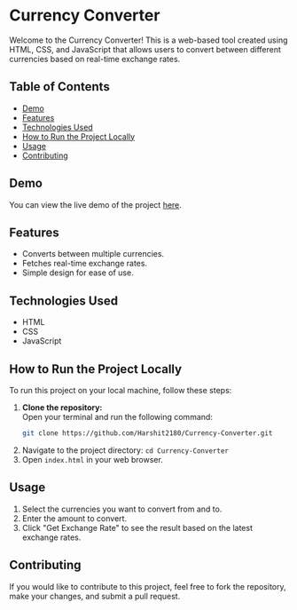 # Currency Converter

Welcome to the Currency Converter! This is a web-based tool created using HTML, CSS, and JavaScript that allows users to convert between different currencies based on real-time exchange rates.

## Table of Contents

- [Demo](#demo)
- [Features](#features)
- [Technologies Used](#technologies-used)
- [How to Run the Project Locally](#how-to-run-the-project-locally)
- [Usage](#usage)
- [Contributing](#contributing)

## Demo

You can view the live demo of the project [here]( https://harshit2180.github.io/Currency-Converter/).

## Features

- Converts between multiple currencies.
- Fetches real-time exchange rates.
- Simple design for ease of use.

## Technologies Used

- HTML
- CSS
- JavaScript

## How to Run the Project Locally

To run this project on your local machine, follow these steps:

1. **Clone the repository:**  
   Open your terminal and run the following command:
   ```bash
   git clone https://github.com/Harshit2180/Currency-Converter.git
2. Navigate to the project directory:
   `cd Currency-Converter`
3. Open `index.html` in your web browser.

## Usage

1. Select the currencies you want to convert from and to.
2. Enter the amount to convert.
3. Click "Get Exchange Rate" to see the result based on the latest exchange rates.

## Contributing

If you would like to contribute to this project, feel free to fork the repository, make your changes, and submit a pull request.